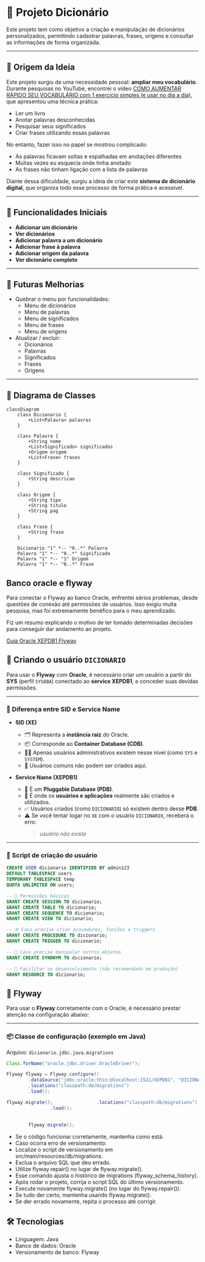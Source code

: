 # 📖 Projeto Dicionário

Este projeto tem como objetivo a criação e manipulação de dicionários personalizados, permitindo cadastrar palavras, frases, origens e consultar as informações de forma organizada.

---

## 🌱 Origem da Ideia

Este projeto surgiu de uma necessidade pessoal: **ampliar meu vocabulário**.  
Durante pesquisas no YouTube, encontrei o vídeo [COMO AUMENTAR RÁPIDO SEU VOCABULÁRIO com 1 exercício simples (e usar no dia a dia)](https://www.youtube.com/watch?v=VtMGkOjebxw), que apresentou uma técnica prática:

- Ler um livro  
- Anotar palavras desconhecidas  
- Pesquisar seus significados  
- Criar frases utilizando essas palavras  

No entanto, fazer isso no papel se mostrou complicado:
- As palavras ficavam soltas e espalhadas em anotações diferentes  
- Muitas vezes eu esquecia onde tinha anotado  
- As frases não tinham ligação com a lista de palavras  

Diante dessa dificuldade, surgiu a ideia de criar este **sistema de dicionário digital**, que organiza todo esse processo de forma prática e acessível.

---

## 🚀 Funcionalidades Iniciais

- **Adicionar um dicionário**
- **Ver dicionários**
- **Adicionar palavra a um dicionário**
- **Adicionar frase à palavra**
- **Adicionar origem da palavra**
- **Ver dicionário completo**

---

## 📌 Futuras Melhorias
- Quebrar o menu por funcionalidades:
  - Menu de dicionários
  - Menu de palavras
  - Menu de significados
  - Menu de frases
  - Menu de origens
- Atualizar / excluir:
  - Dicionários
  - Palavras
  - Significados
  - Frases
  - Origens

---

## 🧩 Diagrama de Classes

```mermaid
classDiagram
    class Dicionario {
        +List<Palavra> palavras
    }

    class Palavra {
        +String nome
        +List<Significado> significados
        +Origem origem
        +List<Frase> frases
    }

    class Significado {
        +String descricao
    }

    class Origem {
        +String tipo
        +String titulo
        +String pag
    }

    class Frase {
        +String frase
    }

    Dicionario "1" *-- "0..*" Palavra
    Palavra "1" *-- "0..*" Significado
    Palavra "1" *-- "1" Origem
    Palavra "1" *-- "0..*" Frase
```

## Banco oracle e flyway

Para conectar o Flyway ao banco Oracle, enfrentei sérios problemas, desde questões de conexão até permissões de usuários. Isso exigiu muita pesquisa, mas foi extremamente benéfico para o meu aprendizado.

Fiz um resumo explicando o motivo de ter tomado determinadas decisões para conseguir dar andamento ao projeto.


[Guia Oracle XEPDB1 Flyway](Guia_Oracle_XEPDB1_Flyway.pdf)

## 👤 Criando o usuário `DICIONARIO`

Para usar o **Flyway** com **Oracle**, é necessário criar um usuário a partir do **SYS** (perfil `SYSDBA`) conectado ao **service XEPDB1**, e conceder suas devidas permissões.

---

### 🔑 Diferença entre **SID** e **Service Name**

- **SID (XE)**  
  - 🗂️ Representa a **instância raiz** do Oracle.  
  - 📦 Corresponde ao **Container Database (CDB)**.  
  - 👨‍💻 Apenas usuários administrativos existem nesse nível (como `SYS` e `SYSTEM`).  
  - 🚫 Usuários comuns não podem ser criados aqui.  

- **Service Name (XEPDB1)**  
  - 📌 É um **Pluggable Database (PDB)**.  
  - 👥 É onde os **usuários e aplicações** realmente são criados e utilizados.  
  - ✅ Usuários criados (como `DICIONARIO`) só existem dentro desse **PDB**.  
  - ⚠️ Se você tentar logar no `XE` com o usuário `DICIONARIO`, receberá o erro:  
    > *usuário não existe*  

---

### 📜 Script de criação do usuário

```sql
CREATE USER dicionario IDENTIFIED BY admin123
DEFAULT TABLESPACE users
TEMPORARY TABLESPACE temp
QUOTA UNLIMITED ON users;

-- 📌 Permissões básicas
GRANT CREATE SESSION TO dicionario;
GRANT CREATE TABLE TO dicionario;
GRANT CREATE SEQUENCE TO dicionario;
GRANT CREATE VIEW TO dicionario;

-- ⚙️ Caso precise criar procedures, funções e triggers
GRANT CREATE PROCEDURE TO dicionario;
GRANT CREATE TRIGGER TO dicionario;

-- 🔗 Caso precise manipular outros objetos
GRANT CREATE SYNONYM TO dicionario;

-- 🚧 Facilitar no desenvolvimento (não recomendado em produção)
GRANT RESOURCE TO dicionario;
````

## 🛫 Flyway

Para usar o **Flyway** corretamente com o Oracle, é necessário prestar atenção na configuração abaixo:

---

### 📦 Classe de configuração (exemplo em Java)

Arquivo: `dicionario.jdbc.java.migrations`

```java
Class.forName("oracle.jdbc.driver.OracleDriver");

Flyway flyway = Flyway.configure()
        .dataSource("jdbc:oracle:thin:@localhost:1521/XEPDB1", "DICIONARIO", "admin123")
        .locations("classpath:db/migrations")
        .load();

flyway.migrate();                .locations("classpath:db/migrations")
                .load();
   
        
        flyway.migrate();
```
- Se o código funcionar corretamente, mantenha como está.
- Caso ocorra erro de versionamento:
- Localize o script de versionamento em src/main/resources/db/migrations.
- Exclua o arquivo SQL que deu errado.
- Utilize flyway.repair() no lugar de flyway.migrate().
- Esse comando ajusta o histórico de migrations (flyway_schema_history).
- Após rodar o projeto, corrija o script SQL do último versionamento.
- Execute novamente flyway.migrate() (no lugar do flyway.repair()).
- Se tudo der certo, mantenha usando flyway.migrate().
- Se der errado novamente, repita o processo até corrigir.

## 🛠️ Tecnologias

- Linguagem: Java
- Banco de dados: Oracle
- Versionamento de banco: Flyway
